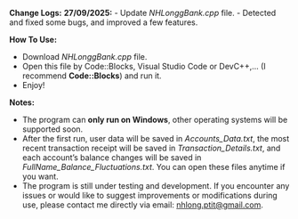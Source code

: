 **Change Logs:**
    **27/09/2025:** 
    - Update _NHLonggBank.cpp_ file.
    - Detected and fixed some bugs, and improved a few features.

**How To Use:**
- Download _NHLonggBank.cpp_ file.
- Open this file by Code::Blocks, Visual Studio Code or DevC++,... (I recommend **Code::Blocks**) and run it.
- Enjoy!

**Notes:**
- The program can **only run on Windows**, other operating systems will be supported soon.
- After the first run, user data will be saved in _Accounts_Data.txt_, the most recent transaction receipt will be saved in _Transaction_Details.txt_, and each account’s balance changes will be saved in _FullName_Balance_Fluctuations.txt_. You can open these files anytime if you want.
- The program is still under testing and development. If you encounter any issues or would like to suggest improvements or modifications during use, please contact me directly via email: nhlong.ptit@gmail.com.
